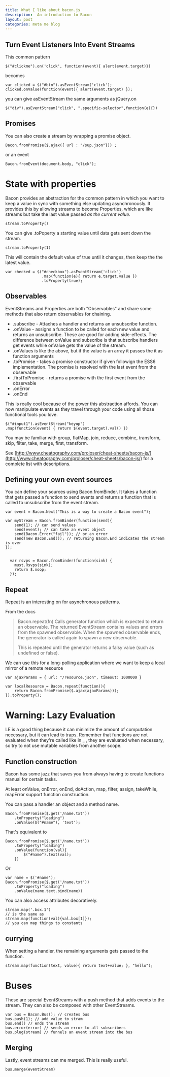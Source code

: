 ```yaml
---
title: What I like about bacon.js
description:  An introduction to Bacon
layout: post
categories: meta me blog
---
```




## Turn Event Listeners Into Event Streams

This common pattern

	$("#clickme").on('click', function(event){ alert(event.target)})

becomes

	var clicked = $("#btn").asEventStream('click');
	clicked.onValue(function(event){ alert(event.target) });


you can give asEventStream the same arguments as jQuery.on

	$("div").asEventStream("click", ".specific-selector",function(e){})


## Promises

You can also create a stream by wrapping a promise object.

	Bacon.fromPromise($.ajax({ url : "/sup.json"})) ;

or an event

	Bacon.fromEvent(document.body, "click");


# State with properties

Bacon provides an abstraction for the common pattern in which you want to keep a value in sync with something else updating asynchronously. It provides this by allowing streams to become Properties, which are like streams but take the last value passed *as the current value.*

	stream.toProperty()

You can give .toPoperty a starting value until data gets sent down the stream.

	stream.toProperty(1)

This will contain the default value of true until it changes, then keep the the latest value.

	var checked = $("#checkbox").asEventStream('click')
					.map(function(e){ return e.target.value })
					.toProperty(true);


## Observables

EventStreams and Properties are both "Observables" and share some methods that also return observables for chaining.

* .subscribe - Attaches a handler and returns an unsubscribe function. 
* .onValue - assigns a function to be called for each new value and returns an unsubscribe. These are good for adding side-effects. The difference between onValue and subscribe is that subscribe handlers get events while onValue gets the value of the stream.
* .onValues is like the above, but if the value is an array it passes the it as function arguments
* .toPromise - takes a promise constructor if given followign the ESS6 implementation. The promise is resolved with the last event from the observable
* .firstToPromise - returns a promise with the first event from the observable
* .onError
* .onEnd


This is really cool because of the power this abstraction affords. You can now manipulate events as they travel through your code using all those functional tools you love. 

	$("#input1").asEventStream("keyup")
	.map(function(event) { return $(event.target).val() })


You may be familiar with group, flatMap, join, reduce, combine, transform, skip, filter, take, merge, first, transform.

See [http://www.cheatography.com/proloser/cheat-sheets/bacon-js/](http://www.cheatography.com/proloser/cheat-sheets/bacon-js/) for a complete list with descriptions.		

## Defining your own event sources

You can define your sources using Bacon.fromBinder. It takes a function that gets passed a function to send events and returns a function that is called to unsubscribe from the event stream.

	var event = Bacon.Next("This is a way to create a Bacon event");

	var myStream = Bacon.fromBinder(function(send){
		send(1); // can send values
		send(event); // can take an event object
		send(Bacon.Error("fail")); // or an error
		send(new Bacon.End()); // returning Bacon.End indicates the stream is over
	});


	  var rsvps = Bacon.fromBinder(function(sink) {
	    must.Rsvps(sink);
	    return $.noop;
	  });
	


## Repeat

Repeat is an interesting on for asynchronous patterms.

From the docs


> Bacon.repeat(fn) Calls generator function which is expected to return an observable. The returned EventStream contains values and errors from the spawned observable. When the spawned observable ends, the generator is called again to spawn a new observable.
>
> This is repeated until the generator returns a falsy value (such as 	undefined or false).

We can use this for a long-polling application where we want to keep a local mirror of a remote resource

	var ajaxParams = { url: "/resource.json", timeout: 1000000 }

	var localResource = Bacon.repeat(function(){
		return Bacon.fromPromise($.ajax(ajaxParams)));
	}).toProperty();

# Warning: Lazy Evaluation

LE is a good thing because it can minimize the amount of computation necessary, but it can lead to traps. Remember that functions are not evaluated when they're called like in _ , they are evaluated when necessary, so try to not use mutable variables from another scope.

## Function construction

Bacon has some jazz that saves you from always having to create functions manual for certain tasks. 

At least onValue, onError, onEnd, doAction, map, filter, assign, takeWhile, mapError support function construction.

You can pass a handler an object and a method name.

	Bacon.fromPromise($.get('/name.txt'))
		.toProperty("loading")
		.onValue($("#name"), 'text');

That's equivalent to

	Bacon.fromPromise($.get('/name.txt'))
		.toProperty("loading")
		.onValue(function(val){
			$("#name").text(val);
		})

Or

	var name = $('#name');
	Bacon.fromPromise($.get('/name.txt'))
		.toProperty("loading")
		.onValue(name.text.bind(name))

You can also access attributes decoratively.

	stream.map('.box.1')
	// is the same as
	stream.map(function(val){val.box[1]});
	// you can map things to constants

## currying

When setting a handler, the remaining arguments gets passed to the function.

	stream.map(function(text, value){ return text+value; }, "hello");


# Buses

These are special EventStreams with a push method that adds events to the stream. They can also be composed with other EventStreams.

	var bus = Bacon.Bus(); // creates bus
	bus.push(1); // add value to stram
	bus.end() // ends the stream
	bus.error(error) // sends an error to all subscribers
	bus.plug(stream) // funnels an event stream into the bus

## Merging

Lastly, event streams can me merged. This is really useful.

	bus.merge(eventStream)
